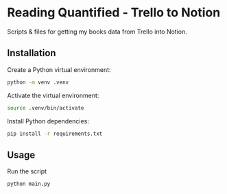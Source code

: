 # Reading Quantified - Trello to Notion

Scripts & files for getting my books data from Trello into Notion.

## Installation

Create a Python virtual environment:

```bash
python -m venv .venv
```

Activate the virtual environment:

```bash
source .venv/bin/activate
```

Install Python dependencies:

```bash
pip install -r requirements.txt
```

## Usage

Run the script

```bash
python main.py
```